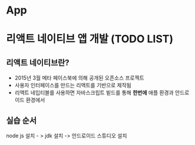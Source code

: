 # App
# 리액트 네이티브 앱 개발 (TODO LIST)

## 리액트 네이티브란?
  - 2015년 3월 메타 페이스북에 의해 공개된 오픈소스 프로젝트
  - 사용자 인터페이스를 만드는 리액트를 기반으로 제작됨
  - 리액트 네입티블를 사용하면 자바스크립트 빝드를 통해 **한번에** 애플 환경과 안드로이드 환경에서 

## 실습 순서
node js 설치 - > jdk 설치 -> 안드로이드 스튜디오 설치
